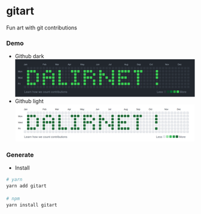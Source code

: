 # gitart

Fun art with git contributions

### Demo

-   Github dark
    ![](demo/dark.png)
-   Github light
    ![](demo/light.png)

### Generate

-   Install

```bash
# yarn
yarn add gitart

# npm
yarn install gitart
```
